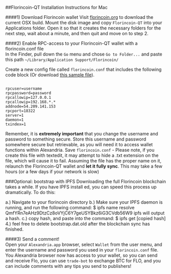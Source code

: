 ##Florincoin-QT Installation Instructions for Mac  

####1) Download Florincoin wallet
Visit [florincoin.org](http://florincoin.org/) to download the current OSX build. Mount the disk image and copy `Florincoin-QT` into your Applications folder. Open it so that it creates the necessary folders for the next step, wait about a minute, and then quit and move on to step 2.  

####2) Enable RPC-access to your Florincoin-QT wallet with a florincoin.conf file    
In the Finder, pull down the `Go` menu and chose `Go to Folder...` and paste this path `~/Library/Application Support/Florincoin/`  
  
Create a new config file called `florincoin.conf` that includes the following code block (Or download [this sample file](http://gateway.ipfs.io/ipfs/QmUFdbi4CTXAyqGi1ouKYcwFL2dTSqVPE4TzXUDcQMjPCo/)).   
<pre><code>
rpcuser=username
rpcpassword=password
rpcallowip=127.0.0.1
rpcallowip=192.168.*.*
addnode=54.209.141.153
rpcport=18322
server=1
daemon=1
txindex=1</code></pre>

Remember, it is **extremely important** that you change the username and password to something secure. Store this username and password somewhere secure but retrievable, as you will need it to access wallet functions within Alexandria. Save `florincoin.conf` - Please note, if you create this file with textedit, it may attempt to hide a .txt extension on the file, which will cause it to fail. Assuming the file has the proper name on it, relaunch the Florincoin-QT wallet and **let it fully sync**. This may take a few hours (or a few days if your network is slow)   

###Optional: bootstrap with IPFS
Downloading the full Florincoin blockchain takes a while. If you have IPFS install
ed, you can speed this process up dramatically. To do this:

a.) Navigate to your florincoin directory
b.) Make sure your IPFS daemon is running, and run the following command:
$ ipfs name resolve QmfYRn7eAHz9DtzCz8oVYjC6Y7geUSYBkz6iG3CVdb56W9
ipfs will output a hash.
c.) copy hash, and paste into the command:
$ ipfs get [copied hash]
4.) feel free to delete bootstrap.dat.old after the blockchain sync has finished.


####3) Send a comment!  
Open your `Alexandria.app` browser, select `Wallet` from the user menu, and enter the username and password you used in your `florincoin.conf` file. You Alexandria browser now has access to your wallet, so you can send and receive Flo, you can use `trade-bot` to exchange BTC for FLO, and you can include comments with any tips you send to publishers!
